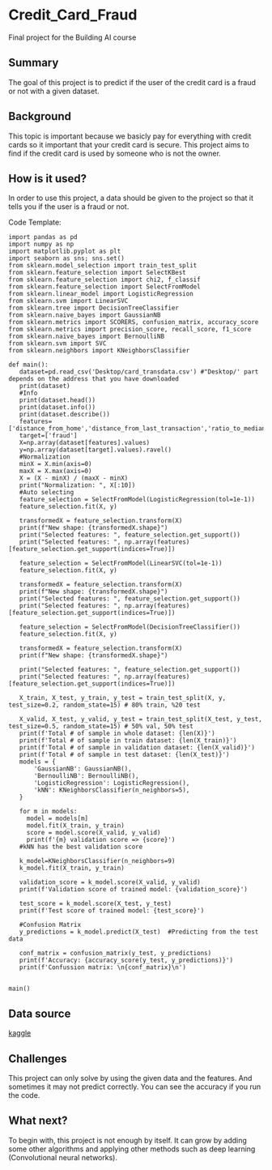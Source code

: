 

# Credit_Card_Fraud

Final project for the Building AI course

## Summary

The goal of this project is to predict if the user of the credit card is a fraud or not with a given dataset. 


## Background

This topic is important because we basicly pay for everything with credit cards so it important that your credit card is secure. This project aims to find if the credit card is used by someone who is not the owner.


## How is it used?

In order to use this project, a data should be given to the project so that it tells you if the user is a fraud or not.



Code Template:
```
import pandas as pd
import numpy as np
import matplotlib.pyplot as plt
import seaborn as sns; sns.set()
from sklearn.model_selection import train_test_split
from sklearn.feature_selection import SelectKBest
from sklearn.feature_selection import chi2, f_classif
from sklearn.feature_selection import SelectFromModel
from sklearn.linear_model import LogisticRegression
from sklearn.svm import LinearSVC
from sklearn.tree import DecisionTreeClassifier
from sklearn.naive_bayes import GaussianNB
from sklearn.metrics import SCORERS, confusion_matrix, accuracy_score
from sklearn.metrics import precision_score, recall_score, f1_score
from sklearn.naive_bayes import BernoulliNB
from sklearn.svm import SVC
from sklearn.neighbors import KNeighborsClassifier

def main():
   dataset=pd.read_csv('Desktop/card_transdata.csv') #"Desktop/' part depends on the address that you have downloaded
   print(dataset)
   #Info
   print(dataset.head())
   print(dataset.info())
   print(dataset.describe())
   features=['distance_from_home','distance_from_last_transaction','ratio_to_median_purchase_price','repeat_retailer','used_chip','used_pin_number','online_order']
   target=['fraud']
   X=np.array(dataset[features].values)
   y=np.array(dataset[target].values).ravel()
   #Normalization
   minX = X.min(axis=0)
   maxX = X.max(axis=0)
   X = (X - minX) / (maxX - minX)
   print("Normalization: ", X[:10])
   #Auto selecting
   feature_selection = SelectFromModel(LogisticRegression(tol=1e-1))
   feature_selection.fit(X, y)

   transformedX = feature_selection.transform(X)
   print(f"New shape: {transformedX.shape}")
   print("Selected features: ", feature_selection.get_support())
   print("Selected features: ", np.array(features)[feature_selection.get_support(indices=True)])

   feature_selection = SelectFromModel(LinearSVC(tol=1e-1))
   feature_selection.fit(X, y)

   transformedX = feature_selection.transform(X)
   print(f"New shape: {transformedX.shape}")
   print("Selected features: ", feature_selection.get_support())
   print("Selected features: ", np.array(features)[feature_selection.get_support(indices=True)])

   feature_selection = SelectFromModel(DecisionTreeClassifier())
   feature_selection.fit(X, y)

   transformedX = feature_selection.transform(X)
   print(f"New shape: {transformedX.shape}")

   print("Selected features: ", feature_selection.get_support())
   print("Selected features: ", np.array(features)[feature_selection.get_support(indices=True)])

   X_train, X_test, y_train, y_test = train_test_split(X, y, test_size=0.2, random_state=15) # 80% train, %20 test

   X_valid, X_test, y_valid, y_test = train_test_split(X_test, y_test, test_size=0.5, random_state=15) # 50% val, 50% test
   print(f'Total # of sample in whole dataset: {len(X)}')
   print(f'Total # of sample in train dataset: {len(X_train)}')
   print(f'Total # of sample in validation dataset: {len(X_valid)}')
   print(f'Total # of sample in test dataset: {len(X_test)}')
   models = {
       'GaussianNB': GaussianNB(),
       'BernoulliNB': BernoulliNB(),
       'LogisticRegression': LogisticRegression(),
       'kNN': KNeighborsClassifier(n_neighbors=5),
   }

   for m in models:
     model = models[m]
     model.fit(X_train, y_train)
     score = model.score(X_valid, y_valid)
     print(f'{m} validation score => {score}')
   #kNN has the best validation score

   k_model=KNeighborsClassifier(n_neighbors=9)
   k_model.fit(X_train, y_train)

   validation_score = k_model.score(X_valid, y_valid)
   print(f'Validation score of trained model: {validation_score}')

   test_score = k_model.score(X_test, y_test)
   print(f'Test score of trained model: {test_score}')

   #Confusion Matrix
   y_predictions = k_model.predict(X_test)  #Predicting from the test data
   
   conf_matrix = confusion_matrix(y_test, y_predictions)
   print(f'Accuracy: {accuracy_score(y_test, y_predictions)}')
   print(f'Confussion matrix: \n{conf_matrix}\n')


main()
```


## Data source

[kaggle](https://www.kaggle.com/datasets/dhanushnarayananr/credit-card-fraud)



## Challenges

This project can only solve by using the given data and the features. And sometimes it may not predict correctly. You can see the accuracy if you run the code.

## What next?

To begin with, this project is not enough by itself. It can grow by adding some other algorithms and applying other methods such as deep learning (Convolutional neural networks).


